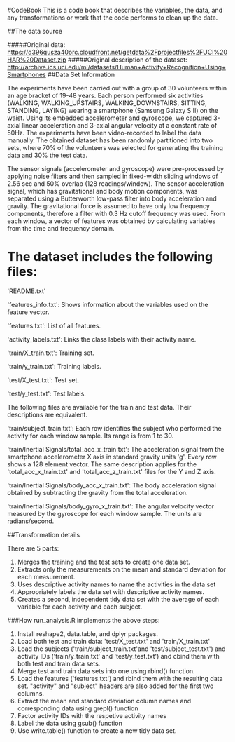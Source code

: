 #CodeBook
This is a code book that describes the variables, the data, and any transformations or work that the code performs to clean up the data.

##The data source

#####Original data: https://d396qusza40orc.cloudfront.net/getdata%2Fprojectfiles%2FUCI%20HAR%20Dataset.zip
#####Original description of the dataset: http://archive.ics.uci.edu/ml/datasets/Human+Activity+Recognition+Using+Smartphones
##Data Set Information

The experiments have been carried out with a group of 30 volunteers within an age bracket of 19-48 years. Each person performed six activities (WALKING, WALKING_UPSTAIRS, WALKING_DOWNSTAIRS, SITTING, STANDING, LAYING) wearing a smartphone (Samsung Galaxy S II) on the waist. Using its embedded accelerometer and gyroscope, we captured 3-axial linear acceleration and 3-axial angular velocity at a constant rate of 50Hz. The experiments have been video-recorded to label the data manually. The obtained dataset has been randomly partitioned into two sets, where 70% of the volunteers was selected for generating the training data and 30% the test data.

The sensor signals (accelerometer and gyroscope) were pre-processed by applying noise filters and then sampled in fixed-width sliding windows of 2.56 sec and 50% overlap (128 readings/window). The sensor acceleration signal, which has gravitational and body motion components, was separated using a Butterworth low-pass filter into body acceleration and gravity. The gravitational force is assumed to have only low frequency components, therefore a filter with 0.3 Hz cutoff frequency was used. From each window, a vector of features was obtained by calculating variables from the time and frequency domain.


The dataset includes the following files:
=========================================
'README.txt'

'features_info.txt': Shows information about the variables used on the feature vector.

'features.txt': List of all features.

'activity_labels.txt': Links the class labels with their activity name.

'train/X_train.txt': Training set.

'train/y_train.txt': Training labels.

'test/X_test.txt': Test set.

'test/y_test.txt': Test labels.

The following files are available for the train and test data. Their descriptions are equivalent.

'train/subject_train.txt': Each row identifies the subject who performed the activity for each window sample. Its range is from 1 to 30.

'train/Inertial Signals/total_acc_x_train.txt': The acceleration signal from the smartphone accelerometer X axis in standard gravity units 'g'. Every row shows a 128 element vector. The same description applies for the 'total_acc_x_train.txt' and 'total_acc_z_train.txt' files for the Y and Z axis.

'train/Inertial Signals/body_acc_x_train.txt': The body acceleration signal obtained by subtracting the gravity from the total acceleration.

'train/Inertial Signals/body_gyro_x_train.txt': The angular velocity vector measured by the gyroscope for each window sample. The units are radians/second.

##Transformation details

There are 5 parts:
 
1. Merges the training and the test sets to create one data set.
2. Extracts only the measurements on the mean and standard deviation for each measurement.
3. Uses descriptive activity names to name the activities in the data set
4. Appropriately labels the data set with descriptive activity names.
5. Creates a second, independent tidy data set with the average of each variable for each activity and each subject.

###How run_analysis.R implements the above steps:

1. Install reshape2, data.table, and dplyr packages.
2. Load both test and train data: 'test/X_test.txt' and 'train/X_train.txt'
3. Load the subjects ('train/subject_train.txt'and 'test/subject_test.txt') and activity IDs ('train/y_train.txt' and 'test/y_test.txt') and cbind them with both test and train data sets.
4. Merge test and train data sets into one using rbind() function.
5. Load the features ('features.txt') and rbind them with the resulting data set. "activity" and "subject" headers are also added for the first two columns.
6. Extract the mean and standard deviation column names and corresponding data using grepl() function
7. Factor activity IDs with the respetive activity names 
8. Label the data using gsub() function
9. Use write.table() function to create a new tidy data set.